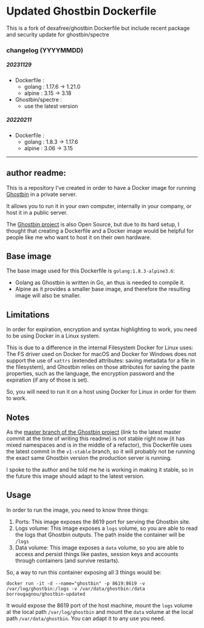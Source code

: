 # Updated Ghostbin Dockerfile

This is a fork of dexafree/ghostbin Dockerfile
but include recent package and security update for ghostbin/spectre


### changelog (YYYYMMDD)
##### 20231129
- Dockerfile :
  - golang : 1.17.6 -> 1.21.0
  - alpine : 3.15  -> 3.18
- Ghostbin/spectre :
  - use the latest version

##### 20220211
- Dockerfile :
  - golang : 1.8.3 -> 1.17.6
  - alpine : 3.06  -> 3.15

---
## author readme:

This is a repository I've created in order to have a Docker image for running [Ghostbin](https://ghostbin.com) in a private server.

It allows you to run it in your own computer, internally in your company, or host it in a public server.

The [Ghostbin project](https://github.com/DHowett/spectre) is also Open Source, but due to its hard setup, I thought that creating a Dockerfile and a Docker image would be helpful for people like me who want to host it on their own hardware.

## Base image

The base image used for this Dockerfile is `golang:1.8.3-alpine3.6`:

* Golang as Ghostbin is written in Go, an thus is needed to compile it.
* Alpine as it provides a smaller base image, and therefore the resulting image will also be smaller.

## Limitations

In order for expiration, encryption and syntax highlighting to work, you need to be using Docker in a Linux system.

This is due to a difference in the internal Filesystem Docker for Linux uses: The FS driver used on Docker for macOS and Docker for Windows does not support the use of `xattrs` (extended attributes: saving metadata for a file in the filesystem), and Ghostbin relies on those attributes for saving the paste properties, such as the language, the encryption password and the expiration (if any of those is set).

So, you will need to run it on a host using Docker for Linux in order for them to work.

## Notes

As the [master branch of the Ghostbin project](https://github.com/DHowett/spectre/commit/90de2d7c989a603cf494eae3d31ec88420ebe750) (link to the latest master commit at the time of writing this readme) is not stable right now (it has mixed namespaces and is in the middle of a refactor), this Dockerfile uses the latest commit in the `v1-stable` branch, so it will probably not be running the exact same Ghostbin version the production server is running.

I spoke to the author and he told me he is working in making it stable, so in the future this image should adapt to the latest version.

## Usage

In order to run the image, you need to know three things:

1. Ports: This image exposes the 8619 port for serving the Ghostbin site.
2. Logs volume: This image exposes a `logs` volume, so you are able to read the logs that Ghostbin outputs. The path inside the container will be `/logs`
3. Data volume: This image exposes a `data` volume, so you are able to access and persist things like pastes, session keys and accounts through containers (and survive restarts).

So, a way to run this container exposing all 3 things would be:

```
docker run -it -d --name="ghostbin" -p 8619:8619 -v /var/log/ghostbin:/logs -v /var/data/ghostbin:/data borrougagnou/ghostbin-updated
```

It would expose the 8619 port of the host machine, mount the `logs` volume at the local path `/var/log/ghostbin` and mount the `data` volume at the local path `/var/data/ghostbin`. You can adapt it to any use you need.
